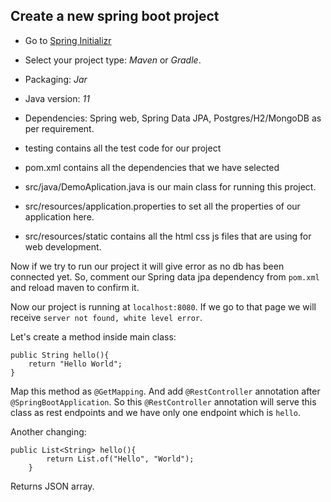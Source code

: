 ## Create a new spring boot project

- Go to [Spring Initializr](https://start.spring.io/)
- Select your project type: *Maven* or *Gradle*.
- Packaging: *Jar*
- Java version: *11*
- Dependencies: Spring web, Spring Data JPA, Postgres/H2/MongoDB as per requirement.

- testing contains all the test code for our project
- pom.xml contains all the dependencies that we have selected
- src/java/DemoAplication.java is our main class for running this project.
- src/resources/application.properties to set all the properties of our application here.
- src/resources/static contains all the html css js files that are using for web development.


Now if we try to run our project it will give error as no db has been connected yet. So, comment our Spring data jpa dependency from `pom.xml` and reload maven to confirm it. 

Now our project is running at `localhost:8080`. If we go to that page we will receive `server not found, white level error`.

Let's create a method inside main class:
```
public String hello(){
	return "Hello World";
}
```
Map this method as `@GetMapping`. And add `@RestController` annotation after `@SpringBootApplication`. So this `@RestController` annotation will serve this class as rest endpoints and we have only one endpoint which is `hello`.

Another changing:
```
public List<String> hello(){
		return List.of("Hello", "World");
	}
```
Returns JSON array.
